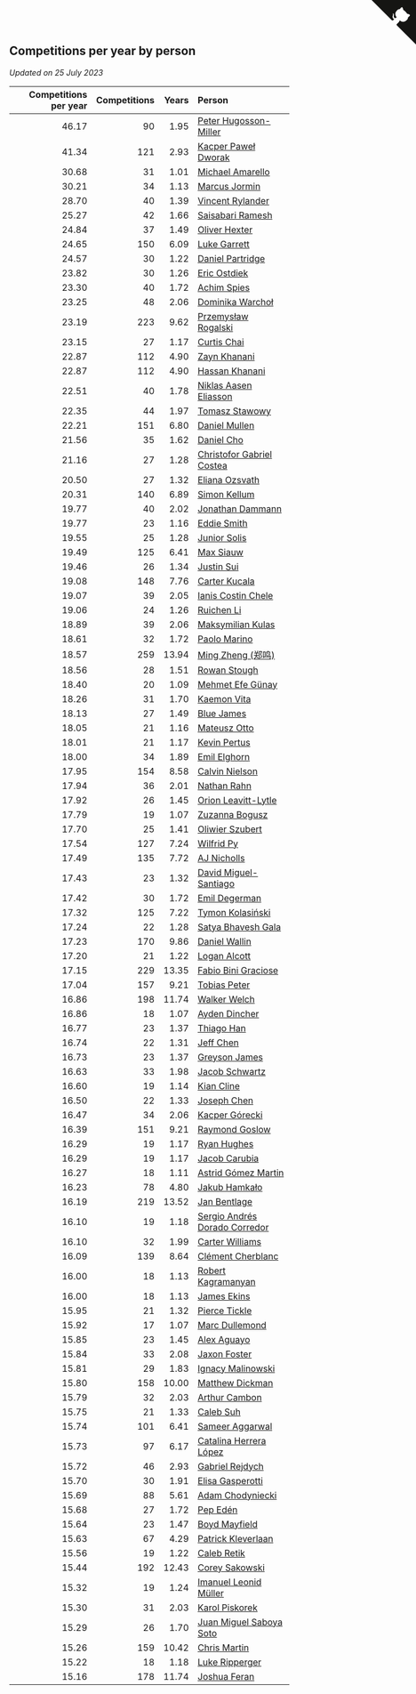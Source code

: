 ## Competitions per year by person

*Updated on 25 July 2023*

| Competitions per year | Competitions | Years | Person |
| ---: | ---: | ---: | :--- |
| 46.17 | 90 | 1.95 | [Peter Hugosson-Miller](https://www.worldcubeassociation.org/persons/2021HUGO01) |
| 41.34 | 121 | 2.93 | [Kacper Paweł Dworak](https://www.worldcubeassociation.org/persons/2020DWOR01) |
| 30.68 | 31 | 1.01 | [Michael Amarello](https://www.worldcubeassociation.org/persons/2022AMAR09) |
| 30.21 | 34 | 1.13 | [Marcus Jormin](https://www.worldcubeassociation.org/persons/2022JORM01) |
| 28.70 | 40 | 1.39 | [Vincent Rylander](https://www.worldcubeassociation.org/persons/2022RYLA01) |
| 25.27 | 42 | 1.66 | [Saisabari Ramesh](https://www.worldcubeassociation.org/persons/2021RAME01) |
| 24.84 | 37 | 1.49 | [Oliver Hexter](https://www.worldcubeassociation.org/persons/2022HEXT01) |
| 24.65 | 150 | 6.09 | [Luke Garrett](https://www.worldcubeassociation.org/persons/2017GARR05) |
| 24.57 | 30 | 1.22 | [Daniel Partridge](https://www.worldcubeassociation.org/persons/2022PART02) |
| 23.82 | 30 | 1.26 | [Eric Ostdiek](https://www.worldcubeassociation.org/persons/2022OSTD01) |
| 23.30 | 40 | 1.72 | [Achim Spies](https://www.worldcubeassociation.org/persons/2021SPIE01) |
| 23.25 | 48 | 2.06 | [Dominika Warchoł](https://www.worldcubeassociation.org/persons/2021WARC01) |
| 23.19 | 223 | 9.62 | [Przemysław Rogalski](https://www.worldcubeassociation.org/persons/2013ROGA02) |
| 23.15 | 27 | 1.17 | [Curtis Chai](https://www.worldcubeassociation.org/persons/2022CHAI02) |
| 22.87 | 112 | 4.90 | [Zayn Khanani](https://www.worldcubeassociation.org/persons/2018KHAN28) |
| 22.87 | 112 | 4.90 | [Hassan Khanani](https://www.worldcubeassociation.org/persons/2018KHAN26) |
| 22.51 | 40 | 1.78 | [Niklas Aasen Eliasson](https://www.worldcubeassociation.org/persons/2021ELIA01) |
| 22.35 | 44 | 1.97 | [Tomasz Stawowy](https://www.worldcubeassociation.org/persons/2021STAW01) |
| 22.21 | 151 | 6.80 | [Daniel Mullen](https://www.worldcubeassociation.org/persons/2016MULL04) |
| 21.56 | 35 | 1.62 | [Daniel Cho](https://www.worldcubeassociation.org/persons/2021CHOD01) |
| 21.16 | 27 | 1.28 | [Christofor Gabriel Costea](https://www.worldcubeassociation.org/persons/2022COST03) |
| 20.50 | 27 | 1.32 | [Eliana Ozsvath](https://www.worldcubeassociation.org/persons/2022OZSV01) |
| 20.31 | 140 | 6.89 | [Simon Kellum](https://www.worldcubeassociation.org/persons/2016KELL12) |
| 19.77 | 40 | 2.02 | [Jonathan Dammann](https://www.worldcubeassociation.org/persons/2021DAMM01) |
| 19.77 | 23 | 1.16 | [Eddie Smith](https://www.worldcubeassociation.org/persons/2022SMIT20) |
| 19.55 | 25 | 1.28 | [Junior Solis](https://www.worldcubeassociation.org/persons/2022SOLI03) |
| 19.49 | 125 | 6.41 | [Max Siauw](https://www.worldcubeassociation.org/persons/2017SIAU02) |
| 19.46 | 26 | 1.34 | [Justin Sui](https://www.worldcubeassociation.org/persons/2022SUIJ01) |
| 19.08 | 148 | 7.76 | [Carter Kucala](https://www.worldcubeassociation.org/persons/2015KUCA01) |
| 19.07 | 39 | 2.05 | [Ianis Costin Chele](https://www.worldcubeassociation.org/persons/2021CHEL01) |
| 19.06 | 24 | 1.26 | [Ruichen Li](https://www.worldcubeassociation.org/persons/2022LIRU02) |
| 18.89 | 39 | 2.06 | [Maksymilian Kulas](https://www.worldcubeassociation.org/persons/2021KULA02) |
| 18.61 | 32 | 1.72 | [Paolo Marino](https://www.worldcubeassociation.org/persons/2021MARI04) |
| 18.57 | 259 | 13.94 | [Ming Zheng (郑鸣)](https://www.worldcubeassociation.org/persons/2009ZHEN11) |
| 18.56 | 28 | 1.51 | [Rowan Stough](https://www.worldcubeassociation.org/persons/2022STOU01) |
| 18.40 | 20 | 1.09 | [Mehmet Efe Günay](https://www.worldcubeassociation.org/persons/2022GUNA05) |
| 18.26 | 31 | 1.70 | [Kaemon Vita](https://www.worldcubeassociation.org/persons/2021VITA01) |
| 18.13 | 27 | 1.49 | [Blue James](https://www.worldcubeassociation.org/persons/2022JAME01) |
| 18.05 | 21 | 1.16 | [Mateusz Otto](https://www.worldcubeassociation.org/persons/2022OTTO01) |
| 18.01 | 21 | 1.17 | [Kevin Pertus](https://www.worldcubeassociation.org/persons/2022PERT01) |
| 18.00 | 34 | 1.89 | [Emil Elghorn](https://www.worldcubeassociation.org/persons/2021ELGH01) |
| 17.95 | 154 | 8.58 | [Calvin Nielson](https://www.worldcubeassociation.org/persons/2014NIEL03) |
| 17.94 | 36 | 2.01 | [Nathan Rahn](https://www.worldcubeassociation.org/persons/2021RAHN01) |
| 17.92 | 26 | 1.45 | [Orion Leavitt-Lytle](https://www.worldcubeassociation.org/persons/2022LEAV01) |
| 17.79 | 19 | 1.07 | [Zuzanna Bogusz](https://www.worldcubeassociation.org/persons/2022BOGU01) |
| 17.70 | 25 | 1.41 | [Oliwier Szubert](https://www.worldcubeassociation.org/persons/2022SZUB01) |
| 17.54 | 127 | 7.24 | [Wilfrid Py](https://www.worldcubeassociation.org/persons/2016PYWI01) |
| 17.49 | 135 | 7.72 | [AJ Nicholls](https://www.worldcubeassociation.org/persons/2015NICH04) |
| 17.43 | 23 | 1.32 | [David Miguel-Santiago](https://www.worldcubeassociation.org/persons/2022MIGU02) |
| 17.42 | 30 | 1.72 | [Emil Degerman](https://www.worldcubeassociation.org/persons/2021DEGE01) |
| 17.32 | 125 | 7.22 | [Tymon Kolasiński](https://www.worldcubeassociation.org/persons/2016KOLA02) |
| 17.24 | 22 | 1.28 | [Satya Bhavesh Gala](https://www.worldcubeassociation.org/persons/2022GALA03) |
| 17.23 | 170 | 9.86 | [Daniel Wallin](https://www.worldcubeassociation.org/persons/2013WALL03) |
| 17.20 | 21 | 1.22 | [Logan Alcott](https://www.worldcubeassociation.org/persons/2022ALCO02) |
| 17.15 | 229 | 13.35 | [Fabio Bini Graciose](https://www.worldcubeassociation.org/persons/2010GRAC02) |
| 17.04 | 157 | 9.21 | [Tobias Peter](https://www.worldcubeassociation.org/persons/2014PETE03) |
| 16.86 | 198 | 11.74 | [Walker Welch](https://www.worldcubeassociation.org/persons/2011WELC01) |
| 16.86 | 18 | 1.07 | [Ayden Dincher](https://www.worldcubeassociation.org/persons/2022DINC01) |
| 16.77 | 23 | 1.37 | [Thiago Han](https://www.worldcubeassociation.org/persons/2022HANT01) |
| 16.74 | 22 | 1.31 | [Jeff Chen](https://www.worldcubeassociation.org/persons/2022CHEN19) |
| 16.73 | 23 | 1.37 | [Greyson James](https://www.worldcubeassociation.org/persons/2022JAME02) |
| 16.63 | 33 | 1.98 | [Jacob Schwartz](https://www.worldcubeassociation.org/persons/2021SCHW01) |
| 16.60 | 19 | 1.14 | [Kian Cline](https://www.worldcubeassociation.org/persons/2022CLIN01) |
| 16.50 | 22 | 1.33 | [Joseph Chen](https://www.worldcubeassociation.org/persons/2022CHEN16) |
| 16.47 | 34 | 2.06 | [Kacper Górecki](https://www.worldcubeassociation.org/persons/2021GORE01) |
| 16.39 | 151 | 9.21 | [Raymond Goslow](https://www.worldcubeassociation.org/persons/2014GOSL01) |
| 16.29 | 19 | 1.17 | [Ryan Hughes](https://www.worldcubeassociation.org/persons/2022HUGH04) |
| 16.29 | 19 | 1.17 | [Jacob Carubia](https://www.worldcubeassociation.org/persons/2022CARU02) |
| 16.27 | 18 | 1.11 | [Astrid Gómez Martin](https://www.worldcubeassociation.org/persons/2022MART26) |
| 16.23 | 78 | 4.80 | [Jakub Hamkało](https://www.worldcubeassociation.org/persons/2018HAMK01) |
| 16.19 | 219 | 13.52 | [Jan Bentlage](https://www.worldcubeassociation.org/persons/2010BENT01) |
| 16.10 | 19 | 1.18 | [Sergio Andrés Dorado Corredor](https://www.worldcubeassociation.org/persons/2022CORR05) |
| 16.10 | 32 | 1.99 | [Carter Williams](https://www.worldcubeassociation.org/persons/2021WILL06) |
| 16.09 | 139 | 8.64 | [Clément Cherblanc](https://www.worldcubeassociation.org/persons/2014CHER05) |
| 16.00 | 18 | 1.13 | [Robert Kagramanyan](https://www.worldcubeassociation.org/persons/2022KAGR01) |
| 16.00 | 18 | 1.13 | [James Ekins](https://www.worldcubeassociation.org/persons/2022EKIN01) |
| 15.95 | 21 | 1.32 | [Pierce Tickle](https://www.worldcubeassociation.org/persons/2022TICK01) |
| 15.92 | 17 | 1.07 | [Marc Dullemond](https://www.worldcubeassociation.org/persons/2022DULL01) |
| 15.85 | 23 | 1.45 | [Alex Aguayo](https://www.worldcubeassociation.org/persons/2022AGUA01) |
| 15.84 | 33 | 2.08 | [Jaxon Foster](https://www.worldcubeassociation.org/persons/2021FOST01) |
| 15.81 | 29 | 1.83 | [Ignacy Malinowski](https://www.worldcubeassociation.org/persons/2021MALI02) |
| 15.80 | 158 | 10.00 | [Matthew Dickman](https://www.worldcubeassociation.org/persons/2013DICK01) |
| 15.79 | 32 | 2.03 | [Arthur Cambon](https://www.worldcubeassociation.org/persons/2021CAMB01) |
| 15.75 | 21 | 1.33 | [Caleb Suh](https://www.worldcubeassociation.org/persons/2022SUHC01) |
| 15.74 | 101 | 6.41 | [Sameer Aggarwal](https://www.worldcubeassociation.org/persons/2017AGGA01) |
| 15.73 | 97 | 6.17 | [Catalina Herrera López](https://www.worldcubeassociation.org/persons/2017LOPE31) |
| 15.72 | 46 | 2.93 | [Gabriel Rejdych](https://www.worldcubeassociation.org/persons/2020REJD01) |
| 15.70 | 30 | 1.91 | [Elisa Gasperotti](https://www.worldcubeassociation.org/persons/2021GASP01) |
| 15.69 | 88 | 5.61 | [Adam Chodyniecki](https://www.worldcubeassociation.org/persons/2017CHOD02) |
| 15.68 | 27 | 1.72 | [Pep Edén](https://www.worldcubeassociation.org/persons/2021EDEN01) |
| 15.64 | 23 | 1.47 | [Boyd Mayfield](https://www.worldcubeassociation.org/persons/2022MAYF01) |
| 15.63 | 67 | 4.29 | [Patrick Kleverlaan](https://www.worldcubeassociation.org/persons/2019KLEV01) |
| 15.56 | 19 | 1.22 | [Caleb Retik](https://www.worldcubeassociation.org/persons/2022RETI01) |
| 15.44 | 192 | 12.43 | [Corey Sakowski](https://www.worldcubeassociation.org/persons/2011SAKO01) |
| 15.32 | 19 | 1.24 | [Imanuel Leonid Müller](https://www.worldcubeassociation.org/persons/2022MULL02) |
| 15.30 | 31 | 2.03 | [Karol Piskorek](https://www.worldcubeassociation.org/persons/2021PISK01) |
| 15.29 | 26 | 1.70 | [Juan Miguel Saboya Soto](https://www.worldcubeassociation.org/persons/2021SOTO01) |
| 15.26 | 159 | 10.42 | [Chris Martin](https://www.worldcubeassociation.org/persons/2013MART03) |
| 15.22 | 18 | 1.18 | [Luke Ripperger](https://www.worldcubeassociation.org/persons/2022RIPP01) |
| 15.16 | 178 | 11.74 | [Joshua Feran](https://www.worldcubeassociation.org/persons/2011FERA01) |


<a href="https://github.com/jonatanklosko/wca_statistics" class="github-corner" aria-label="View source on Github"><svg width="80" height="80" viewBox="0 0 250 250" style="fill:#151513; color:#fff; position: absolute; top: 0; border: 0; right: 0;" aria-hidden="true"><path d="M0,0 L115,115 L130,115 L142,142 L250,250 L250,0 Z"></path><path d="M128.3,109.0 C113.8,99.7 119.0,89.6 119.0,89.6 C122.0,82.7 120.5,78.6 120.5,78.6 C119.2,72.0 123.4,76.3 123.4,76.3 C127.3,80.9 125.5,87.3 125.5,87.3 C122.9,97.6 130.6,101.9 134.4,103.2" fill="currentColor" style="transform-origin: 130px 106px;" class="octo-arm"></path><path d="M115.0,115.0 C114.9,115.1 118.7,116.5 119.8,115.4 L133.7,101.6 C136.9,99.2 139.9,98.4 142.2,98.6 C133.8,88.0 127.5,74.4 143.8,58.0 C148.5,53.4 154.0,51.2 159.7,51.0 C160.3,49.4 163.2,43.6 171.4,40.1 C171.4,40.1 176.1,42.5 178.8,56.2 C183.1,58.6 187.2,61.8 190.9,65.4 C194.5,69.0 197.7,73.2 200.1,77.6 C213.8,80.2 216.3,84.9 216.3,84.9 C212.7,93.1 206.9,96.0 205.4,96.6 C205.1,102.4 203.0,107.8 198.3,112.5 C181.9,128.9 168.3,122.5 157.7,114.1 C157.9,116.9 156.7,120.9 152.7,124.9 L141.0,136.5 C139.8,137.7 141.6,141.9 141.8,141.8 Z" fill="currentColor" class="octo-body"></path></svg></a><style>.github-corner:hover .octo-arm{animation:octocat-wave 560ms ease-in-out}@keyframes octocat-wave{0%,100%{transform:rotate(0)}20%,60%{transform:rotate(-25deg)}40%,80%{transform:rotate(10deg)}}@media (max-width:500px){.github-corner:hover .octo-arm{animation:none}.github-corner .octo-arm{animation:octocat-wave 560ms ease-in-out}}</style>
